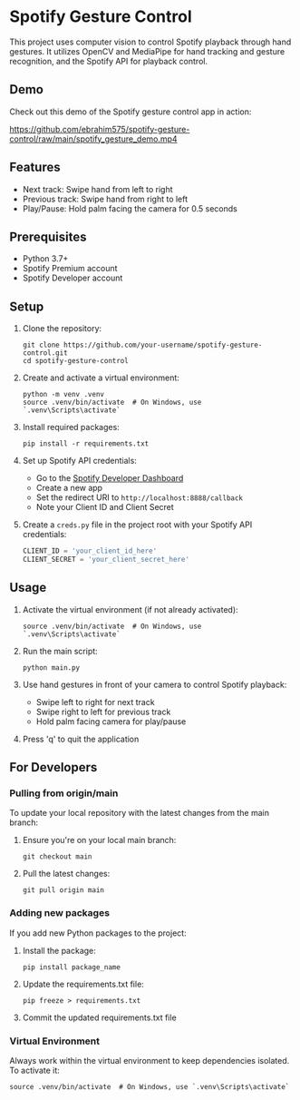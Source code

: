 # Spotify Gesture Control

This project uses computer vision to control Spotify playback through hand gestures. It utilizes OpenCV and MediaPipe for hand tracking and gesture recognition, and the Spotify API for playback control.

## Demo

Check out this demo of the Spotify gesture control app in action:

https://github.com/ebrahim575/spotify-gesture-control/raw/main/spotify_gesture_demo.mp4

## Features

- Next track: Swipe hand from left to right
- Previous track: Swipe hand from right to left
- Play/Pause: Hold palm facing the camera for 0.5 seconds

## Prerequisites

- Python 3.7+
- Spotify Premium account
- Spotify Developer account

## Setup

1. Clone the repository:
   ```
   git clone https://github.com/your-username/spotify-gesture-control.git
   cd spotify-gesture-control
   ```

2. Create and activate a virtual environment:
   ```
   python -m venv .venv
   source .venv/bin/activate  # On Windows, use `.venv\Scripts\activate`
   ```

3. Install required packages:
   ```
   pip install -r requirements.txt
   ```

4. Set up Spotify API credentials:
   - Go to the [Spotify Developer Dashboard](https://developer.spotify.com/dashboard/)
   - Create a new app
   - Set the redirect URI to `http://localhost:8888/callback`
   - Note your Client ID and Client Secret

5. Create a `creds.py` file in the project root with your Spotify API credentials:
   ```python
   CLIENT_ID = 'your_client_id_here'
   CLIENT_SECRET = 'your_client_secret_here'
   ```

## Usage

1. Activate the virtual environment (if not already activated):
   ```
   source .venv/bin/activate  # On Windows, use `.venv\Scripts\activate`
   ```

2. Run the main script:
   ```
   python main.py
   ```

3. Use hand gestures in front of your camera to control Spotify playback:
   - Swipe left to right for next track
   - Swipe right to left for previous track
   - Hold palm facing camera for play/pause

4. Press 'q' to quit the application

## For Developers

### Pulling from origin/main

To update your local repository with the latest changes from the main branch:

1. Ensure you're on your local main branch:
   ```
   git checkout main
   ```

2. Pull the latest changes:
   ```
   git pull origin main
   ```

### Adding new packages

If you add new Python packages to the project:

1. Install the package:
   ```
   pip install package_name
   ```

2. Update the requirements.txt file:
   ```
   pip freeze > requirements.txt
   ```

3. Commit the updated requirements.txt file

### Virtual Environment

Always work within the virtual environment to keep dependencies isolated. To activate it:

```
source .venv/bin/activate  # On Windows, use `.venv\Scripts\activate`